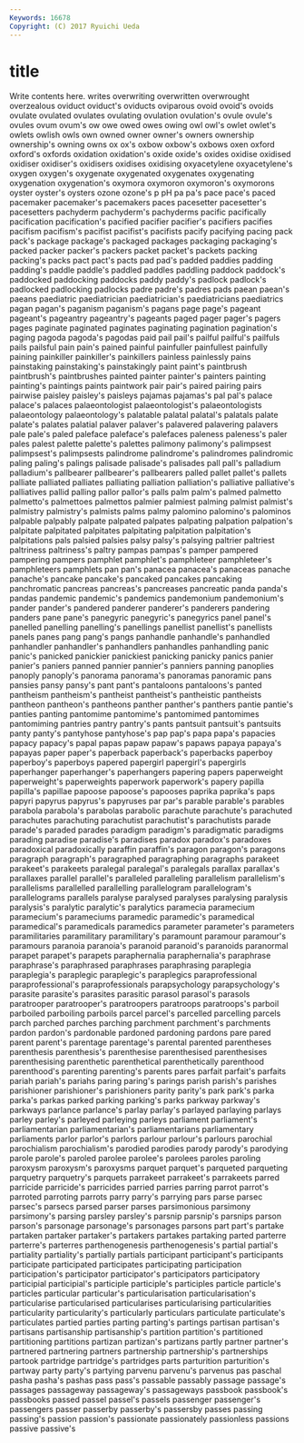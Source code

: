 ```yaml
---
Keywords: 16678 
Copyright: (C) 2017 Ryuichi Ueda
---
```


# title

Write contents here.
writes overwriting overwritten overwrought overzealous oviduct oviduct's oviducts oviparous ovoid
ovoid's ovoids ovulate ovulated ovulates ovulating ovulation ovulation's ovule ovule's
ovules ovum ovum's ow owe owed owes owing owl owl's
owlet owlet's owlets owlish owls own owned owner owner's owners
ownership ownership's owning owns ox ox's oxbow oxbow's oxbows oxen
oxford oxford's oxfords oxidation oxidation's oxide oxide's oxides oxidise oxidised
oxidiser oxidiser's oxidisers oxidises oxidising oxyacetylene oxyacetylene's oxygen oxygen's oxygenate
oxygenated oxygenates oxygenating oxygenation oxygenation's oxymora oxymoron oxymoron's oxymorons oyster
oyster's oysters ozone ozone's p pH pa pa's pace pace's
paced pacemaker pacemaker's pacemakers paces pacesetter pacesetter's pacesetters pachyderm pachyderm's
pachyderms pacific pacifically pacification pacification's pacified pacifier pacifier's pacifiers pacifies
pacifism pacifism's pacifist pacifist's pacifists pacify pacifying pacing pack pack's
package package's packaged packages packaging packaging's packed packer packer's packers
packet packet's packets packing packing's packs pact pact's pacts pad
pad's padded paddies padding padding's paddle paddle's paddled paddles paddling
paddock paddock's paddocked paddocking paddocks paddy paddy's padlock padlock's padlocked
padlocking padlocks padre padre's padres pads paean paean's paeans paediatric
paediatrician paediatrician's paediatricians paediatrics pagan pagan's paganism paganism's pagans page
page's pageant pageant's pageantry pageantry's pageants paged pager pager's pagers
pages paginate paginated paginates paginating pagination pagination's paging pagoda pagoda's
pagodas paid pail pail's pailful pailful's pailfuls pails pailsful pain
pain's pained painful painfuller painfullest painfully paining painkiller painkiller's painkillers
painless painlessly pains painstaking painstaking's painstakingly paint paint's paintbrush paintbrush's
paintbrushes painted painter painter's painters painting painting's paintings paints paintwork
pair pair's paired pairing pairs pairwise paisley paisley's paisleys pajamas
pajamas's pal pal's palace palace's palaces palaeontologist palaeontologist's palaeontologists palaeontology
palaeontology's palatable palatal palatal's palatals palate palate's palates palatial palaver
palaver's palavered palavering palavers pale pale's paled paleface paleface's palefaces
paleness paleness's paler pales palest palette palette's palettes palimony palimony's
palimpsest palimpsest's palimpsests palindrome palindrome's palindromes palindromic paling paling's palings
palisade palisade's palisades pall pall's palladium palladium's pallbearer pallbearer's pallbearers
palled pallet pallet's pallets palliate palliated palliates palliating palliation palliation's
palliative palliative's palliatives pallid palling pallor pallor's palls palm palm's
palmed palmetto palmetto's palmettoes palmettos palmier palmiest palming palmist palmist's
palmistry palmistry's palmists palms palmy palomino palomino's palominos palpable palpably
palpate palpated palpates palpating palpation palpation's palpitate palpitated palpitates palpitating
palpitation palpitation's palpitations pals palsied palsies palsy palsy's palsying paltrier
paltriest paltriness paltriness's paltry pampas pampas's pamper pampered pampering pampers
pamphlet pamphlet's pamphleteer pamphleteer's pamphleteers pamphlets pan pan's panacea panacea's
panaceas panache panache's pancake pancake's pancaked pancakes pancaking panchromatic pancreas
pancreas's pancreases pancreatic panda panda's pandas pandemic pandemic's pandemics pandemonium
pandemonium's pander pander's pandered panderer panderer's panderers pandering panders pane
pane's panegyric panegyric's panegyrics panel panel's panelled panelling panelling's panellings
panellist panellist's panellists panels panes pang pang's pangs panhandle panhandle's
panhandled panhandler panhandler's panhandlers panhandles panhandling panic panic's panicked panickier
panickiest panicking panicky panics panier panier's paniers panned pannier pannier's
panniers panning panoplies panoply panoply's panorama panorama's panoramas panoramic pans
pansies pansy pansy's pant pant's pantaloons pantaloons's panted pantheism pantheism's
pantheist pantheist's pantheistic pantheists pantheon pantheon's pantheons panther panther's panthers
pantie pantie's panties panting pantomime pantomime's pantomimed pantomimes pantomiming pantries
pantry pantry's pants pantsuit pantsuit's pantsuits panty panty's pantyhose pantyhose's
pap pap's papa papa's papacies papacy papacy's papal papas papaw
papaw's papaws papaya papaya's papayas paper paper's paperback paperback's paperbacks
paperboy paperboy's paperboys papered papergirl papergirl's papergirls paperhanger paperhanger's paperhangers
papering papers paperweight paperweight's paperweights paperwork paperwork's papery papilla papilla's
papillae papoose papoose's papooses paprika paprika's paps papyri papyrus papyrus's
papyruses par par's parable parable's parables parabola parabola's parabolas parabolic
parachute parachute's parachuted parachutes parachuting parachutist parachutist's parachutists parade parade's
paraded parades paradigm paradigm's paradigmatic paradigms parading paradise paradise's paradises
paradox paradox's paradoxes paradoxical paradoxically paraffin paraffin's paragon paragon's paragons
paragraph paragraph's paragraphed paragraphing paragraphs parakeet parakeet's parakeets paralegal paralegal's
paralegals parallax parallax's parallaxes parallel parallel's paralleled paralleling parallelism parallelism's
parallelisms parallelled parallelling parallelogram parallelogram's parallelograms parallels paralyse paralysed paralyses
paralysing paralysis paralysis's paralytic paralytic's paralytics paramecia paramecium paramecium's parameciums
paramedic paramedic's paramedical paramedical's paramedicals paramedics parameter parameter's parameters paramilitaries
paramilitary paramilitary's paramount paramour paramour's paramours paranoia paranoia's paranoid paranoid's
paranoids paranormal parapet parapet's parapets paraphernalia paraphernalia's paraphrase paraphrase's paraphrased
paraphrases paraphrasing paraplegia paraplegia's paraplegic paraplegic's paraplegics paraprofessional paraprofessional's paraprofessionals
parapsychology parapsychology's parasite parasite's parasites parasitic parasol parasol's parasols paratrooper
paratrooper's paratroopers paratroops paratroops's parboil parboiled parboiling parboils parcel parcel's
parcelled parcelling parcels parch parched parches parching parchment parchment's parchments
pardon pardon's pardonable pardoned pardoning pardons pare pared parent parent's
parentage parentage's parental parented parentheses parenthesis parenthesis's parenthesise parenthesised parenthesises
parenthesising parenthetic parenthetical parenthetically parenthood parenthood's parenting parenting's parents pares
parfait parfait's parfaits pariah pariah's pariahs paring paring's parings parish
parish's parishes parishioner parishioner's parishioners parity parity's park park's parka
parka's parkas parked parking parking's parks parkway parkway's parkways parlance
parlance's parlay parlay's parlayed parlaying parlays parley parley's parleyed parleying
parleys parliament parliament's parliamentarian parliamentarian's parliamentarians parliamentary parliaments parlor parlor's
parlors parlour parlour's parlours parochial parochialism parochialism's parodied parodies parody
parody's parodying parole parole's paroled parolee parolee's parolees paroles paroling
paroxysm paroxysm's paroxysms parquet parquet's parqueted parqueting parquetry parquetry's parquets
parrakeet parrakeet's parrakeets parred parricide parricide's parricides parried parries parring
parrot parrot's parroted parroting parrots parry parry's parrying pars parse
parsec parsec's parsecs parsed parser parses parsimonious parsimony parsimony's parsing
parsley parsley's parsnip parsnip's parsnips parson parson's parsonage parsonage's parsonages
parsons part part's partake partaken partaker partaker's partakers partakes partaking
parted parterre parterre's parterres parthenogenesis parthenogenesis's partial partial's partiality partiality's
partially partials participant participant's participants participate participated participates participating participation
participation's participator participator's participators participatory participial participial's participle participle's participles
particle particle's particles particular particular's particularisation particularisation's particularise particularised particularises
particularising particularities particularity particularity's particularly particulars particulate particulate's particulates partied
parties parting parting's partings partisan partisan's partisans partisanship partisanship's partition
partition's partitioned partitioning partitions partizan partizan's partizans partly partner partner's
partnered partnering partners partnership partnership's partnerships partook partridge partridge's partridges
parts parturition parturition's partway party party's partying parvenu parvenu's parvenus
pas paschal pasha pasha's pashas pass pass's passable passably passage
passage's passages passageway passageway's passageways passbook passbook's passbooks passed passel
passel's passels passenger passenger's passengers passer passerby passerby's passersby passes
passing passing's passion passion's passionate passionately passionless passions passive passive's
